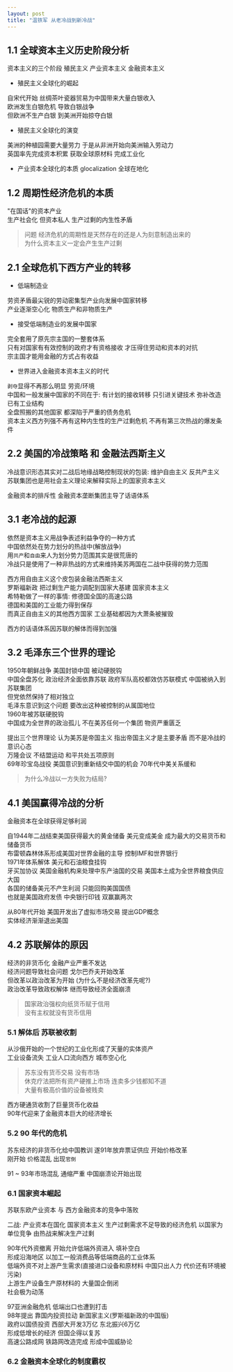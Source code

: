 ```yaml
---
layout: post
title: "温铁军 从老冷战到新冷战"
---
```


## 1.1 全球资本主义历史阶段分析

资本主义的三个阶段 殖民主义 产业资本主义 金融资本主义   

* 殖民主义全球化的崛起

自宋代开始 丝绸茶叶瓷器贸易为中国带来大量白银收入   
欧洲发生白银危机 导致白银战争   
但欧洲不生产白银 到美洲开始掠夺白银   

<!--more-->

* 殖民主义全球化的演变

美洲的种植园需要大量劳力 于是从非洲开始向美洲输入劳动力   
英国率先完成资本积累 获取全球原材料 完成工业化   

* 产业资本全球化的本质
glocalization 全球在地化


## 1.2 周期性经济危机的本质

"在国话"的资本产业   
生产社会化 但资本私人 生产过剩的内生性矛盾   

> 问题 经济危机的周期性是天然存在的还是人为刻意制造出来的   
> 为什么资本主义一定会产生生产过剩   

## 2.1 全球危机下西方产业的转移

* 低端制造业

劳资矛盾最尖锐的劳动密集型产业向发展中国家转移   
产业逐渐空心化 物质生产和非物质生产   

* 接受低端制造业的发展中国家

完全套用了原先宗主国的一整套体系   
只有对国家有有效控制的政府才有资格接收 才压得住劳动和资本的对抗   
宗主国才能用金融的方式占有收益   

* 世界进入金融资本资本主义的时代

`剥夺`显得不再那么明显 劳资/环境   
中国和一般发展中国家的不同在于: 有计划的接收转移 只引进关键技术 弥补改造已有工业结构   
全盘照搬的其他国家 都深陷于严重的债务危机   
资本主义西方列强不再有这种内生性的生产过剩危机 不再有第三次热战的爆发条件   


## 2.2 美国的冷战策略 和 金融法西斯主义

冷战意识形态其实对二战后地缘战略控制现状的包装: 维护自由主义 反共产主义   
苏联集团也是用社会主义理论来解释实际上的国家资本主义   

金融资本的排斥性 金融资本垄断集团主导了话语体系   


## 3.1 老冷战的起源

依然是资本主义用战争表述利益争夺的一种方式   
中国依然处在势力划分的热战中(解放战争)   
用`共产`和`自由`来人为划分势力范围其实是很荒唐的   
冷战只是使用了一种非热战的方式来维持美苏两国在二战中获得的势力范围   

西方用自由主义这个皮包装金融法西斯主义   
罗斯福新政 把过剩生产能力调配到国家大基建 国家资本主义   
希特勒做了一样的事情: 修德国全国的高速公路   
德国和美国的工业能力得到保存   
而真正自由主义的其他西方国家 工业基础都因为大萧条被摧毁   

西方的话语体系因苏联的解体而得到加强   

## 3.2 毛泽东三个世界的理论

1950年朝鲜战争 美国封锁中国 被动硬脱钩   
中国全盘苏化 政治经济全面依靠苏联 政府军队高校都效仿苏联模式 中国被纳入到苏联集团   
但党依然保持了相对独立   
毛泽东意识到这个问题 要改出这种被控制的从属国地位   
1960年被苏联硬脱钩   
中国成为全世界的政治孤儿 不在美苏任何一个集团 物资严重匮乏   

提出三个世界理论 认为美苏是帝国主义 指出帝国主义才是主要矛盾 而不是冷战的意识心态   
万隆会议 不结盟运动 和平共处五项原则   
69年珍宝岛战役 美国意识到重新结交中国的机会 70年代中美关系缓和   

> 为什么冷战以一方失败为结局?   

## 4.1 美国赢得冷战的分析

金融资本在全球获得足够利润   

自1944年二战结束美国获得最大的黄金储备 美元变成美金 成为最大的交易货币和储备货币   
布雷顿森林体系形成美国对世界金融的主导 控制IMF和世界银行   
1971年体系解体 美元和石油粮食挂钩   
牙买加协议 美国金融机构来处理中东产油国的交易 美国本土成为全世界粮食供应大国   
各国的储备美元不产生利润 只能回购美国国债   
也就是美国政府发债 中央银行印钱 双赢赢两次   

从80年代开始 美国开发出了虚拟市场交易 提出GDP概念   
实体经济渐渐退出美国   

## 4.2 苏联解体的原因

经济的非货币化 金融产业严重不发达   
经济问题导致社会问题 戈尔巴乔夫开始改革   
但改革以政治改革为开始 (为什么不是经济改革先呢?)   
政治改革导致政权解体 继而导致经济全面崩溃   

> 国家政治强权向纸货币赋于信用   
> 没有主权就没有货币信用   


### 5.1 解体后 苏联被收割

从沙俄开始的一个世纪的工业化形成了天量的实体资产   
工业设备流失 工业人口流向西方 城市空心化   

> 苏东没有货币交易 没有市场  
> 休克疗法把所有资产硬推上市场 连卖多少钱都知不道   
> 大量有极高价值的设备被贱卖   

西方硬通货收割了巨量货币化收益   
90年代迎来了金融资本巨大的经济增长   

### 5.2 90 年代的危机

苏东经济的非货币化给中国教训 遂91年放弃票证供应 开始价格改革   
刚开始 价格混乱 出现`官倒`   

91 ~ 93年市场混乱 通缩严重 中国崩溃论开始出现   


### 6.1 国家资本崛起

苏联东欧产业资本 与 西方金融资本的竞争中落败   

二战: 产业资本在国化 国家资本主义 生产过剩需求不足导致的经济危机 以国家为单位竞争 由热战来解决生产过剩   

90年代外资撤离 开始允许低端外资进入 填补空白   
形成沿海地区 以加工一般消费品等低端商品的工业体系   
低端外资不对上游产生需求(直接进口设备和原材料 中国只出人力 代价还有环境被污染)   
上游生产设备生产原材料的 大量国企倒闭   
社会极为动荡   

97亚洲金融危机 低端出口也遭到打击   
98年提出 靠国内投资拉动 新国家主义(罗斯福新政的中国版)   
政府以国债投资 西部大开发3万亿 东北振兴6万亿   
形成低增长的经济 但国企得以复苏   
高速公路成网 铁路网改造完成 形成中国威胁论   

### 6.2 金融资本全球化的制度霸权






















